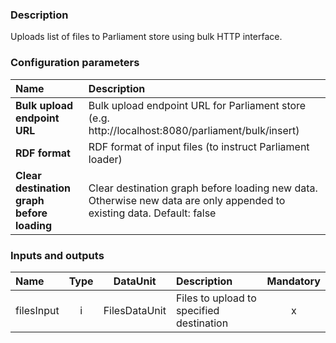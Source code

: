 ### Description

Uploads list of files to Parliament store using bulk HTTP interface.

### Configuration parameters

| Name | Description |
|:----|:----|
|**Bulk upload endpoint URL** | Bulk upload endpoint URL for Parliament store (e.g. http://localhost:8080/parliament/bulk/insert)|
|**RDF format** | RDF format of input files (to instruct Parliament loader) |
|**Clear destination graph before loading** |  Clear destination graph before loading new data. Otherwise new data are only appended to existing data. Default: false |

### Inputs and outputs

|Name |Type | DataUnit | Description | Mandatory |
|:--------|:------:|:------:|:-------------|:---------------------:|
|filesInput|i|FilesDataUnit|Files to upload to specified destination |x|
